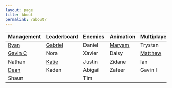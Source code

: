 ```yaml
---
layout: page
title: About
permalink: /about/
---
```


<body>
    <table class="table">
        <thead>
            <tr>
                <th>Management</th>
                <th>Leaderboard</th>
                <th>Enemies</th>
                <th>Animation</th>
                <th>Multiplayer</th>
            </tr>
        </thead>
        <tbody>
            <tr>
                <td><a href="https://ryann96.github.io/NewRepository2/">Ryan</a></td>
                <td><a href="https://gabriel-gravin.github.io/Gabbb/">Gabriel</a></td>
                <td>Daniel</td>
                <td><a href = "https://maryamabdul-aziz.github.io/student2/">Maryam</a></td>
                <td>Trystan</td>
            </tr>
            <tr>
                <td><a href="https://gavincopley.github.io/testing/">Gavin C</a></td>
                <td>Nora</td>
                <td>Xavier</td>
                <td>Daisy</td>
                <td><a href="https://matthewborabo.github.io/student2.0/">Matthew</a></td>
            </tr>
            <tr>
                <td>Nathan</td>
                <td><a href="https://katiek27.github.io/finaltwo/">Katie</a></td>
                <td>Justin</td>
                <td>Zidane</td>
                <td>Ian</td>
            </tr>
            <tr>
                <td><a href="https://deanphillips24.github.io/csse2_individual/">Dean</a></td>
                <td>Kaden</td>
                <td>Abigail</td>
                <td>Zafeer</td>
                <td>Gavin I</td>
            </tr>
            <tr>
                <td>Shaun</td>
                <td></td>
                <td>Tim</td>
                <td></td>
                <td></td>
            </tr>
        </tbody>
    </table>
</body>
